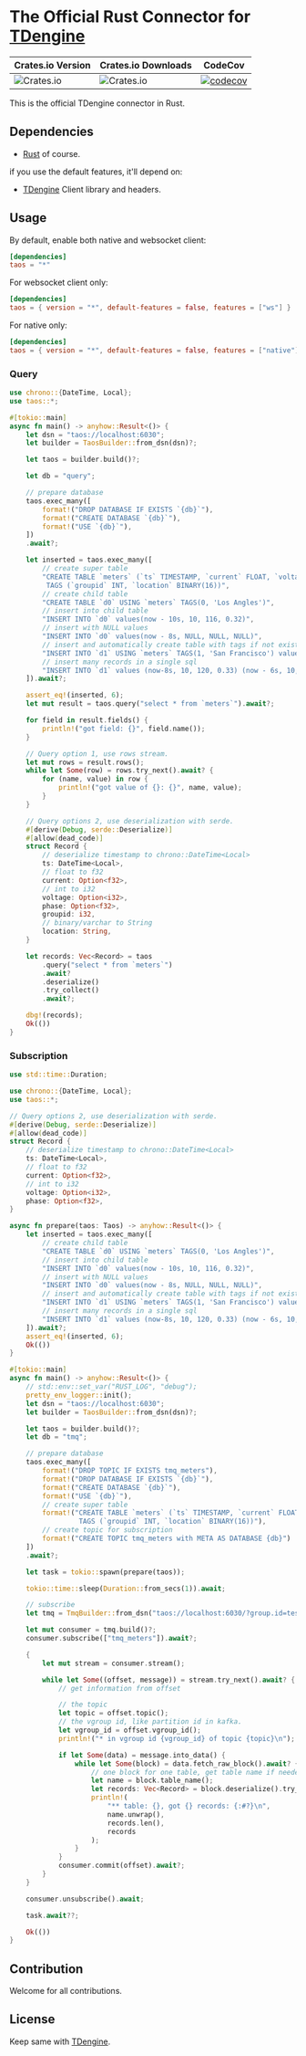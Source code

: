 # The Official Rust Connector for [TDengine]

| Crates.io Version                                  | Crates.io Downloads                                | CodeCov                                                                                                                                                           |
| -------------------------------------------------- | -------------------------------------------------- | ----------------------------------------------------------------------------------------------------------------------------------------------------------------- |
| ![Crates.io](https://img.shields.io/crates/v/taos) | ![Crates.io](https://img.shields.io/crates/d/taos) | [![codecov](https://codecov.io/gh/taosdata/taos-connector-rust/branch/main/graph/badge.svg?token=P11UKNLTVO)](https://codecov.io/gh/taosdata/taos-connector-rust) |

This is the official TDengine connector in Rust.

## Dependencies

- [Rust](https://www.rust-lang.org/learn/get-started) of course.

if you use the default features, it'll depend on:

- [TDengine] Client library and headers.

## Usage

By default, enable both native and websocket client:

```toml
[dependencies]
taos = "*"
```

For websocket client only:

```toml
[dependencies]
taos = { version = "*", default-features = false, features = ["ws"] }
```

For native only:

```toml
[dependencies]
taos = { version = "*", default-features = false, features = ["native"] }
```

### Query

```rust
use chrono::{DateTime, Local};
use taos::*;

#[tokio::main]
async fn main() -> anyhow::Result<()> {
    let dsn = "taos://localhost:6030";
    let builder = TaosBuilder::from_dsn(dsn)?;

    let taos = builder.build()?;

    let db = "query";

    // prepare database
    taos.exec_many([
        format!("DROP DATABASE IF EXISTS `{db}`"),
        format!("CREATE DATABASE `{db}`"),
        format!("USE `{db}`"),
    ])
    .await?;

    let inserted = taos.exec_many([
        // create super table
        "CREATE TABLE `meters` (`ts` TIMESTAMP, `current` FLOAT, `voltage` INT, `phase` FLOAT) \
         TAGS (`groupid` INT, `location` BINARY(16))",
        // create child table
        "CREATE TABLE `d0` USING `meters` TAGS(0, 'Los Angles')",
        // insert into child table
        "INSERT INTO `d0` values(now - 10s, 10, 116, 0.32)",
        // insert with NULL values
        "INSERT INTO `d0` values(now - 8s, NULL, NULL, NULL)",
        // insert and automatically create table with tags if not exists
        "INSERT INTO `d1` USING `meters` TAGS(1, 'San Francisco') values(now - 9s, 10.1, 119, 0.33)",
        // insert many records in a single sql
        "INSERT INTO `d1` values (now-8s, 10, 120, 0.33) (now - 6s, 10, 119, 0.34) (now - 4s, 11.2, 118, 0.322)",
    ]).await?;

    assert_eq!(inserted, 6);
    let mut result = taos.query("select * from `meters`").await?;

    for field in result.fields() {
        println!("got field: {}", field.name());
    }

    // Query option 1, use rows stream.
    let mut rows = result.rows();
    while let Some(row) = rows.try_next().await? {
        for (name, value) in row {
            println!("got value of {}: {}", name, value);
        }
    }

    // Query options 2, use deserialization with serde.
    #[derive(Debug, serde::Deserialize)]
    #[allow(dead_code)]
    struct Record {
        // deserialize timestamp to chrono::DateTime<Local>
        ts: DateTime<Local>,
        // float to f32
        current: Option<f32>,
        // int to i32
        voltage: Option<i32>,
        phase: Option<f32>,
        groupid: i32,
        // binary/varchar to String
        location: String,
    }

    let records: Vec<Record> = taos
        .query("select * from `meters`")
        .await?
        .deserialize()
        .try_collect()
        .await?;

    dbg!(records);
    Ok(())
}
```

### Subscription

```rust
use std::time::Duration;

use chrono::{DateTime, Local};
use taos::*;

// Query options 2, use deserialization with serde.
#[derive(Debug, serde::Deserialize)]
#[allow(dead_code)]
struct Record {
    // deserialize timestamp to chrono::DateTime<Local>
    ts: DateTime<Local>,
    // float to f32
    current: Option<f32>,
    // int to i32
    voltage: Option<i32>,
    phase: Option<f32>,
}

async fn prepare(taos: Taos) -> anyhow::Result<()> {
    let inserted = taos.exec_many([
        // create child table
        "CREATE TABLE `d0` USING `meters` TAGS(0, 'Los Angles')",
        // insert into child table
        "INSERT INTO `d0` values(now - 10s, 10, 116, 0.32)",
        // insert with NULL values
        "INSERT INTO `d0` values(now - 8s, NULL, NULL, NULL)",
        // insert and automatically create table with tags if not exists
        "INSERT INTO `d1` USING `meters` TAGS(1, 'San Francisco') values(now - 9s, 10.1, 119, 0.33)",
        // insert many records in a single sql
        "INSERT INTO `d1` values (now-8s, 10, 120, 0.33) (now - 6s, 10, 119, 0.34) (now - 4s, 11.2, 118, 0.322)",
    ]).await?;
    assert_eq!(inserted, 6);
    Ok(())
}

#[tokio::main]
async fn main() -> anyhow::Result<()> {
    // std::env::set_var("RUST_LOG", "debug");
    pretty_env_logger::init();
    let dsn = "taos://localhost:6030";
    let builder = TaosBuilder::from_dsn(dsn)?;

    let taos = builder.build()?;
    let db = "tmq";

    // prepare database
    taos.exec_many([
        format!("DROP TOPIC IF EXISTS tmq_meters"),
        format!("DROP DATABASE IF EXISTS `{db}`"),
        format!("CREATE DATABASE `{db}`"),
        format!("USE `{db}`"),
        // create super table
        format!("CREATE TABLE `meters` (`ts` TIMESTAMP, `current` FLOAT, `voltage` INT, `phase` FLOAT)\
                 TAGS (`groupid` INT, `location` BINARY(16))"),
        // create topic for subscription
        format!("CREATE TOPIC tmq_meters with META AS DATABASE {db}")
    ])
    .await?;

    let task = tokio::spawn(prepare(taos));

    tokio::time::sleep(Duration::from_secs(1)).await;

    // subscribe
    let tmq = TmqBuilder::from_dsn("taos://localhost:6030/?group.id=test")?;

    let mut consumer = tmq.build()?;
    consumer.subscribe(["tmq_meters"]).await?;

    {
        let mut stream = consumer.stream();

        while let Some((offset, message)) = stream.try_next().await? {
            // get information from offset

            // the topic
            let topic = offset.topic();
            // the vgroup id, like partition id in kafka.
            let vgroup_id = offset.vgroup_id();
            println!("* in vgroup id {vgroup_id} of topic {topic}\n");

            if let Some(data) = message.into_data() {
                while let Some(block) = data.fetch_raw_block().await? {
                    // one block for one table, get table name if needed
                    let name = block.table_name();
                    let records: Vec<Record> = block.deserialize().try_collect()?;
                    println!(
                        "** table: {}, got {} records: {:#?}\n",
                        name.unwrap(),
                        records.len(),
                        records
                    );
                }
            }
            consumer.commit(offset).await?;
        }
    }

    consumer.unsubscribe().await;

    task.await??;

    Ok(())
}

```

## Contribution

Welcome for all contributions.

## License

Keep same with [TDengine].

[TDengine]: https://www.taosdata.com/en/getting-started/
[r2d2]: https://crates.io/crates/r2d2
